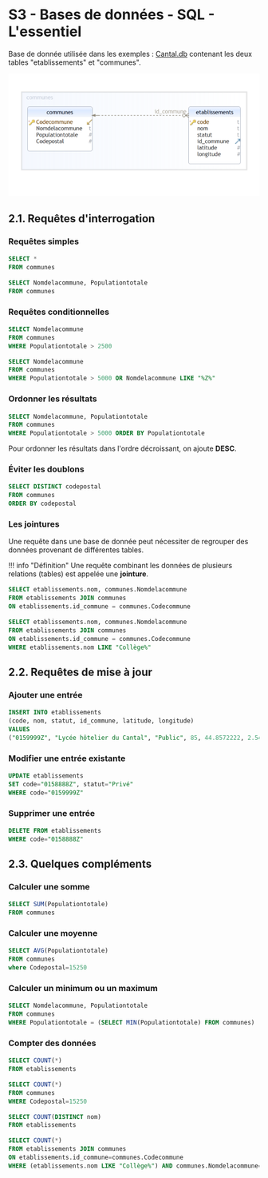 # S3 - Bases de données - SQL - L'essentiel

Base de donnée utilisée dans les exemples : [Cantal.db](../../../assets/BDD/Cantal.db) contenant les deux tables "etablissements" et "communes".

![](../../../assets/images/BDD11.png)

## 2.1. Requêtes d'interrogation

### Requêtes simples

````SQL
SELECT *
FROM communes
````

````SQL
SELECT Nomdelacommune, Populationtotale
FROM communes
````

### Requêtes conditionnelles

````SQL
SELECT Nomdelacommune
FROM communes
WHERE Populationtotale > 2500
````

````SQL
SELECT Nomdelacommune
FROM communes
WHERE Populationtotale > 5000 OR Nomdelacommune LIKE "%Z%"
````

### Ordonner les résultats

````SQL
SELECT Nomdelacommune, Populationtotale
FROM communes
WHERE Populationtotale > 5000 ORDER BY Populationtotale
````

Pour ordonner les résultats dans l'ordre décroissant, on ajoute **DESC**.

### Éviter les doublons

````SQL
SELECT DISTINCT codepostal
FROM communes
ORDER BY codepostal
````

### Les jointures

Une requête dans une base de donnée peut nécessiter de regrouper des données provenant de différentes tables.

!!! info "Définition"
    Une requête combinant les données de plusieurs relations (tables) est appelée une **jointure**.

````sql
SELECT etablissements.nom, communes.Nomdelacommune 
FROM etablissements JOIN communes 
ON etablissements.id_commune = communes.Codecommune
````

````sql
SELECT etablissements.nom, communes.Nomdelacommune 
FROM etablissements JOIN communes 
ON etablissements.id_commune = communes.Codecommune
WHERE etablissements.nom LIKE "Collège%"
````

## 2.2. Requêtes de mise à jour

### Ajouter une entrée

````sql
INSERT INTO etablissements
(code, nom, statut, id_commune, latitude, longitude)
VALUES
("0159999Z", "Lycée hôtelier du Cantal", "Public", 85, 44.8572222, 2.5427778)
````

### Modifier une entrée existante

````sql
UPDATE etablissements
SET code="0158888Z", statut="Privé"
WHERE code="0159999Z"
````

### Supprimer une entrée

````sql
DELETE FROM etablissements
WHERE code="0158888Z"
````

## 2.3. Quelques compléments

### Calculer une somme

````sql
SELECT SUM(Populationtotale)
FROM communes
````

### Calculer une moyenne

````sql
SELECT AVG(Populationtotale)
FROM communes
where Codepostal=15250
````

### Calculer un minimum ou un maximum

````sql
SELECT Nomdelacommune, Populationtotale
FROM communes
WHERE Populationtotale = (SELECT MIN(Populationtotale) FROM communes)
````

### Compter des données

````sql
SELECT COUNT(*)
FROM etablissements
````

````sql
SELECT COUNT(*)
FROM communes
WHERE Codepostal=15250
````

````sql
SELECT COUNT(DISTINCT nom)
FROM etablissements
````

````sql
SELECT COUNT(*)
FROM etablissements JOIN communes 
ON etablissements.id_commune=communes.Codecommune
WHERE (etablissements.nom LIKE "Collège%") AND communes.Nomdelacommune="AURILLAC"
````

